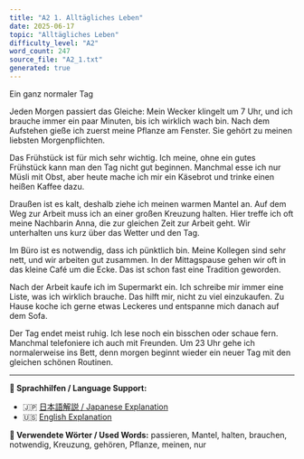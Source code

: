 ```yaml
---
title: "A2 1. Alltägliches Leben"
date: 2025-06-17
topic: "Alltägliches Leben"
difficulty_level: "A2"
word_count: 247
source_file: "A2_1.txt"
generated: true
---
```


Ein ganz normaler Tag

Jeden Morgen passiert das Gleiche: Mein Wecker klingelt um 7 Uhr, und ich brauche immer ein paar Minuten, bis ich wirklich wach bin. Nach dem Aufstehen gieße ich zuerst meine Pflanze am Fenster. Sie gehört zu meinen liebsten Morgenpflichten.

Das Frühstück ist für mich sehr wichtig. Ich meine, ohne ein gutes Frühstück kann man den Tag nicht gut beginnen. Manchmal esse ich nur Müsli mit Obst, aber heute mache ich mir ein Käsebrot und trinke einen heißen Kaffee dazu.

Draußen ist es kalt, deshalb ziehe ich meinen warmen Mantel an. Auf dem Weg zur Arbeit muss ich an einer großen Kreuzung halten. Hier treffe ich oft meine Nachbarin Anna, die zur gleichen Zeit zur Arbeit geht. Wir unterhalten uns kurz über das Wetter und den Tag.

Im Büro ist es notwendig, dass ich pünktlich bin. Meine Kollegen sind sehr nett, und wir arbeiten gut zusammen. In der Mittagspause gehen wir oft in das kleine Café um die Ecke. Das ist schon fast eine Tradition geworden.

Nach der Arbeit kaufe ich im Supermarkt ein. Ich schreibe mir immer eine Liste, was ich wirklich brauche. Das hilft mir, nicht zu viel einzukaufen. Zu Hause koche ich gerne etwas Leckeres und entspanne mich danach auf dem Sofa.

Der Tag endet meist ruhig. Ich lese noch ein bisschen oder schaue fern. Manchmal telefoniere ich auch mit Freunden. Um 23 Uhr gehe ich normalerweise ins Bett, denn morgen beginnt wieder ein neuer Tag mit den gleichen schönen Routinen.

---

**📖 Sprachhilfen / Language Support:**
- 🇯🇵 [日本語解説 / Japanese Explanation](../2025-06-17-a2-1-alltaegliches-leben-jp.html)
- 🇺🇸 [English Explanation](../2025-06-17-a2-1-alltaegliches-leben-en.html)

**📝 Verwendete Wörter / Used Words:**
passieren, Mantel, halten, brauchen, notwendig, Kreuzung, gehören, Pflanze, meinen, nur
